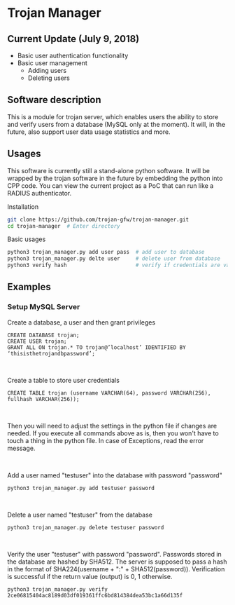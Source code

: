 # Trojan Manager

## Current Update (July 9, 2018)
- Basic user authentication functionality
- Basic user management
    - Adding users
    - Deleting users

## Software description

This is a module for trojan server, which enables users the ability to store and verify users from a database (MySQL only at the moment). It will, in the future, also support user data usage statistics and more.

## Usages

This software is currently still a stand-alone python software. It will be wrapped by the trojan software in the future by embedding the python into CPP code. You can view the current project as a PoC that can run like a RADIUS authenticator.

Installation

```bash
git clone https://github.com/trojan-gfw/trojan-manager.git
cd trojan-manager  # Enter directory
```

Basic usages

```bash
python3 trojan_manager.py add user pass  # add user to database
python3 trojan_manager.py delte user     # delete user from database
python3 verify hash                      # verify if credentials are valid
```


## Examples

### Setup MySQL Server

Create a database, a user and then grant privileges

```
CREATE DATABASE trojan;
CREATE USER trojan;
GRANT ALL ON trojan.* TO trojan@’localhost’ IDENTIFIED BY ‘thisisthetrojandbpassword’;
```

</br>

Create a table to store user credentials

```
CREATE TABLE trojan (username VARCHAR(64), password VARCHAR(256), fullhash VARCHAR(256));
```

</br>

Then you will need to adjust the settings in the python file if changes are needed. If you execute all commands above as is, then you won't have to touch a thing in the python file. In case of Exceptions, read the error message.

</br>

Add a user named "testuser" into the database with password "password"

```
python3 trojan_manager.py add testuser password
```

</br>

Delete a user named "testuser" from the database

```
python3 trojan_manager.py delete testuser password
```

</br>

Verify the user "testuser" with password "password". Passwords stored in the database are hashed by SHA512. The server is supposed to pass a hash in the format of SHA224(username + ":" + SHA512(password)). Verification is successful if the return value (output) is 0, 1 otherwise.

```
python3 trojan_manager.py verify 2ce06815404ac8189d03df019361ffc6bd814384dea53bc1a66d135f
```